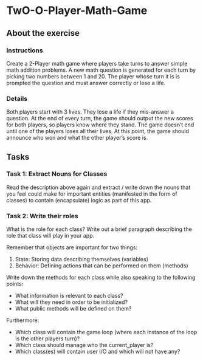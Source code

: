 # TwO-O-Player-Math-Game

## About the exercise
### Instructions
Create a 2-Player math game where players take turns to answer simple math addition problems. A new math question is generated for each turn by picking two numbers between 1 and 20. The player whose turn it is is prompted the question and must answer correctly or lose a life.

### Details
Both players start with 3 lives. They lose a life if they mis-answer a question. At the end of every turn, the game should output the new scores for both players, so players know where they stand.
The game doesn’t end until one of the players loses all their lives. At this point, the game should announce who won and what the other player’s score is.

## Tasks
### Task 1: Extract Nouns for Classes
Read the description above again and extract / write down the nouns that you feel could make for important entities (manifested in the form of classes) to contain (encapsulate) logic as part of this app.



### Task 2: Write their roles
What is the role for each class? Write out a brief paragraph describing the role that class will play in your app.

Remember that objects are important for two things:

1. State: Storing data describing themselves (variables)
2. Behavior: Defining actions that can be performed on them (methods)

Write down the methods for each class while also speaking to the following points:
- What information is relevant to each class?
- What will they need in order to be initialized?
- What public methods will be defined on them?

Furthermore:
- Which class will contain the game loop (where each instance of the loop is the other players turn)?
- Which class should manage who the current_player is?
- Which class(es) will contain user I/O and which will not have any?

